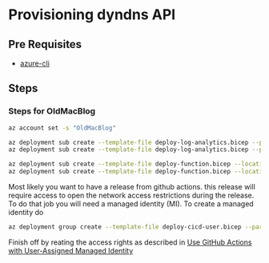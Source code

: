 # Provisioning dyndns API

## Pre Requisites

* [azure-cli](https://learn.microsoft.com/en-us/cli/azure/)

## Steps

### Steps for OldMacBlog

```bash
az account set -s "OldMacBlog"

az deployment sub create --template-file deploy-log-analytics.bicep --parameters environment=test --what-if
az deployment sub create --template-file deploy-log-analytics.bicep --parameters environment=test

az deployment sub create --template-file deploy-function.bicep --location norwayeast --parameters environment=test --parameters logAnalyticsSubscription=<id> --what-if
az deployment sub create --template-file deploy-function.bicep --location norwayeast --parameters environment=test --parameters logAnalyticsSubscription=<id>
```

Most likely you want to have a release from github actions. this release will require access to open the network access restrictions during the release. To do that job you will need a managed identity (MI). To create a managed identity do

```bash
az deployment group create --template-file deploy-cicd-user.bicep --parameters environment=test -g rg-dyndns-test
```

Finish off by reating the access rights as described in [Use GitHub Actions with User-Assigned Managed Identity](https://yourazurecoach.com/2022/12/29/use-github-actions-with-user-assigned-managed-identity/)
